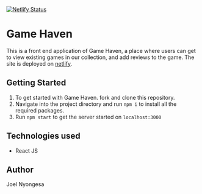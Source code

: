 [![Netlify Status](https://api.netlify.com/api/v1/badges/a0abb57f-ba8d-47bd-a969-f427807e662d/deploy-status)](https://app.netlify.com/sites/game-haven/deploys)

# Game Haven

This is a front end application of Game Haven, a place where users can get to view existing games in our collection, and add reviews to the game. The site is deployed on [netlify](https://game-haven.netlify.app/).

## Getting Started
1. To get started with Game Haven. fork and clone this repository.
2. Navigate into the project directory and run `npm i` to install all the required packages.
3. Run `npm start` to get the server started on `localhost:3000`

## Technologies used
* React JS

## Author
Joel Nyongesa

